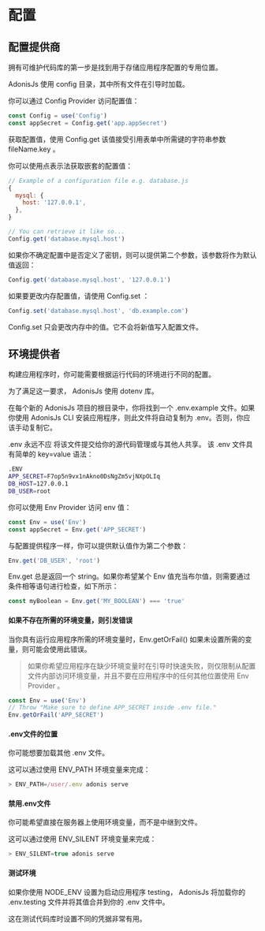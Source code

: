 # 配置
## 配置提供商
拥有可维护代码库的第一步是找到用于存储应用程序配置的专用位置。

 AdonisJs 使用 config 目录，其中所有文件在引导时加载。

你可以通过 Config Provider 访问配置值：
```javascript
const Config = use('Config')
const appSecret = Config.get('app.appSecret')
```
获取配置值，使用 Config.get 该值接受引用表单中所需键的字符串参数 fileName.key 。

你可以使用点表示法获取嵌套的配置值：
```javascript
// Example of a configuration file e.g. database.js
{
  mysql: {
    host: '127.0.0.1',
  },
}

// You can retrieve it like so...
Config.get('database.mysql.host')
```
如果你不确定配置中是否定义了密钥，则可以提供第二个参数，该参数将作为默认值返回：
```javascript
Config.get('database.mysql.host', '127.0.0.1')
```
如果要更改内存配置值，请使用 Config.set ：
```javascript
Config.set('database.mysql.host', 'db.example.com')
```
Config.set 只会更改内存中的值。它不会将新值写入配置文件。
## 环境提供者
构建应用程序时，你可能需要根据运行代码的环境进行不同的配置。

为了满足这一要求， AdonisJs 使用 dotenv 库。

在每个新的 AdonisJs 项目的根目录中，你将找到一个 .env.example 文件。如果你使用 AdonisJs  CLI 安装应用程序，则此文件将自动复制为 .env。否则，你应该手动复制它。

 .env 永远不应 将该文件提交给你的源代码管理或与其他人共享。
该 .env 文件具有简单的 key=value 语法：
```bash
.ENV
APP_SECRET=F7op5n9vx1nAkno0DsNgZm5vjNXpOLIq
DB_HOST=127.0.0.1
DB_USER=root
```
你可以使用 Env Provider 访问 env 值：
```javascript
const Env = use('Env')
const appSecret = Env.get('APP_SECRET')
```
与配置提供程序一样，你可以提供默认值作为第二个参数：
```javascript
Env.get('DB_USER', 'root')
```
Env.get 总是返回一个 string。如果你希望某个 Env 值充当布尔值，则需要通过条件相等语句进行检查，如下所示：
```javascript
const myBoolean = Env.get('MY_BOOLEAN') === 'true'
```
#### 如果不存在所需的环境变量，则引发错误
当你具有运行应用程序所需的环境变量时，Env.getOrFail() 如果未设置所需的变量，则可能会使用此错误。

> 如果你希望应用程序在缺少环境变量时在引导时快速失败，则仅限制从配置文件内部访问环境变量，并且不要在应用程序中的任何其他位置使用 Env Provider 。
```javascript
const Env = use('Env')
// Throw "Make sure to define APP_SECRET inside .env file."
Env.getOrFail('APP_SECRET')
```
#### .env文件的位置
你可能想要加载其他 .env 文件。

这可以通过使用 ENV_PATH 环境变量来完成：
```javascript
> ENV_PATH=/user/.env adonis serve
```
#### 禁用.env文件
你可能希望直接在服务器上使用环境变量，而不是中继到文件。

这可以通过使用 ENV_SILENT 环境变量来完成：
```javascript
> ENV_SILENT=true adonis serve
```
#### 测试环境
如果你使用 NODE_ENV 设置为启动应用程序 testing， AdonisJs 将加载你的 .env.testing 文件并将其值合并到你的 .env 文件中。

这在测试代码库时设置不同的凭据非常有用。